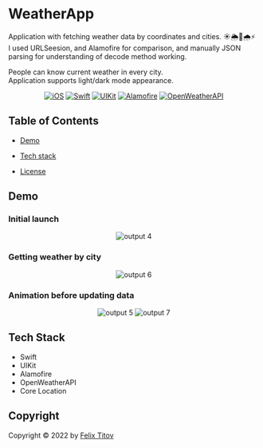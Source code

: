 # WeatherApp

Application with fetching weather data by coordinates and cities. ☀️🌦💨🌧⚡️  <br />
I used URLSeesion, and Alamofire for comparison, and manually JSON parsing for understanding of decode method working. <br />

People can know current weather in every city. <br />
Application supports light/dark mode appearance.


<div align="center">
  
  [![iOS](https://img.shields.io/badge/iOS-15.5-blue)](https://www.apple.com/ru/ios/ios-15/)
  [![Swift](https://img.shields.io/badge/Swift-5.5-orange)](https://developer.apple.com/documentation/swift)
  [![UIKit](https://img.shields.io/badge/UIKit-%20LTS-yellowgreen)](https://developer.apple.com/documentation/uikit)
  [![Alamofire](https://img.shields.io/badge/Alamofire-5.6.2-important)](https://github.com/Alamofire/Alamofire)
  [![OpenWeatherAPI](https://img.shields.io/badge/OpenWeatherAPI-orange)](https://openweathermap.org/api)
 
</div>

## Table of Contents

- [Demo](#demo)

- [Tech stack](#tech-stack)

- [License](#copyright)

## Demo

### Initial launch 
<div align="center">

![output 4](https://user-images.githubusercontent.com/56549889/181127284-6b410925-5222-4603-bef2-9e13abdb1546.gif)

</div>

### Getting weather by city
<div align="center">

![output 6](https://user-images.githubusercontent.com/56549889/181127344-fd99c9df-7ef6-4ae7-b273-aa5749e0917e.gif)


</div>

### Animation before updating data
<div align="center">

![output 5](https://user-images.githubusercontent.com/56549889/181127393-6d270df9-96ea-48db-9518-e9cd1dfd7c17.gif)
![output 7](https://user-images.githubusercontent.com/56549889/181127469-999b8ace-19d4-4a0b-9d3c-afab9610fb52.gif)


</div>

## Tech Stack

* Swift
* UIKit
* Alamofire
* OpenWeatherAPI
* Core Location

## Copyright

Copyright © 2022 by [Felix Titov](https://github.com/filtitov2001)
